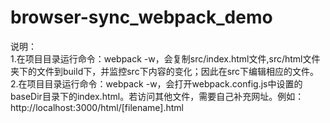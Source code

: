 # browser-sync_webpack_demo

说明：  
1.在项目目录运行命令：webpack -w，会复制src/index.html文件,src/html文件夹下的文件到build下，并监控src下内容的变化；因此在src下编辑相应的文件。  
2.在项目目录运行命令：webpack -w，会打开webpack.config.js中设置的baseDir目录下的index.html。若访问其他文件，需要自己补充网址。例如：http://localhost:3000/html/[filename].html
